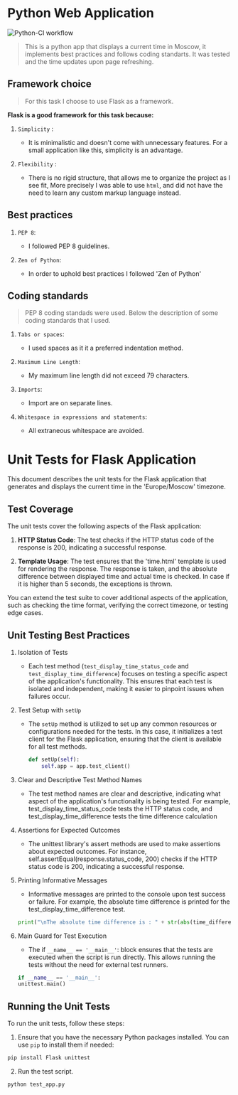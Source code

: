 # Python Web Application 
![Python-CI workflow](https://github.com/github/docs/actions/workflows/python-ci.yml/badge.svg)

> This is a python app that displays a current time in Moscow, it implements best practices and follows coding standarts. It was tested and the time updates upon page refreshing.

## Framework choice

> For this task I choose to use Flask as a framework. 

**Flask is a good framework for this task because:**

1. `Simplicity` : 
    - It is minimalistic and doesn't come with unnecessary features. For a small application like this, simplicity is an advantage. 

2. `Flexibility` : 
    - There is no rigid structure, that allows me to organize the project as I see fit, More precisely I was able to use `html`, and did not have the need to learn any custom markup language instead.

## Best practices 

1. `PEP 8`:
    - I followed PEP 8 guidelines.

2. `Zen of Python`:
    - In order to uphold best practices I followed 'Zen of Python'


## Coding standards 

> PEP 8 coding standads were used. Below the description of some coding standards that I used.

1. `Tabs or spaces`: 
    - I used spaces as it it a preferred indentation method. 

2. `Maximum Line Length`: 
    - My maximum line length did not exceed 79 characters.

3. `Imports`:
    - Import are on separate lines.

4. `Whitespace in expressions and statements`: 
    - All extraneous whitespace are avoided.

# Unit Tests for Flask Application

This document describes the unit tests for the Flask application that generates and displays the current time in the 'Europe/Moscow' timezone.

## Test Coverage

The unit tests cover the following aspects of the Flask application:

1. **HTTP Status Code**: The test checks if the HTTP status code of the response is 200, indicating a successful response.

2. **Template Usage**: The test ensures that the 'time.html' template is used for rendering the response. The response is taken, and the absolute difference between displayed time and actual time is checked. In case if it is higher than 5 seconds, the exceptions is thrown. 

You can extend the test suite to cover additional aspects of the application, such as checking the time format, verifying the correct timezone, or testing edge cases.

## Unit Testing Best Practices

 1. Isolation of Tests
    - Each test method (`test_display_time_status_code` and `test_display_time_difference`) focuses on testing a specific aspect of the application's functionality. This ensures that each test is isolated and independent, making it easier to pinpoint issues when failures occur.

 2. Test Setup with `setUp`
    - The `setUp` method is utilized to set up any common resources or configurations needed for the tests. In this case, it initializes a test client for the Flask application, ensuring that the client is available for all test methods.
        ```python
        def setUp(self):
            self.app = app.test_client()
        ```

 3. Clear and Descriptive Test Method Names 
    - The test method names are clear and descriptive, indicating what aspect of the application's functionality is being tested. For example, test_display_time_status_code tests the HTTP status code, and test_display_time_difference tests the time difference calculation

 4. Assertions for Expected Outcomes 
    - The unittest library's assert methods are used to make assertions about expected outcomes. For instance, self.assertEqual(response.status_code, 200) checks if the HTTP status code is 200, indicating a successful response.

 5. Printing Informative Messages
    - Informative messages are printed to the console upon test success or failure. For example, the absolute time difference is printed for the test_display_time_difference test.
    ```python 
    print("\nThe absolute time difference is : " + str(abs(time_difference)))
    ```
 6. Main Guard for Test Execution 
    - The if ```__name__ == '__main__'```: block ensures that the tests are executed when the script is run directly. This allows running the tests without the need for external test runners.
    ```python 
    if __name__ == '__main__':
    unittest.main()
    ```

## Running the Unit Tests

To run the unit tests, follow these steps:

1. Ensure that you have the necessary Python packages installed. You can use `pip` to install them if needed:

```bash
pip install Flask unittest
```

2. Run the test script. 

```bash 
python test_app.py
```


